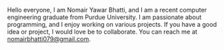 Hello everyone, 
I am Nomair Yawar Bhatti, and I am a recent computer engineering graduate from Purdue University. I am passionate about programming, and I enjoy working on various projects. If you have a good idea or project, I would love be to collaborate. You can reach me at nomairbhatti079@gmail.com.

<!---
bhattin82/bhattin82 is a ✨ special ✨ repository because its `README.md` (this file) appears on your GitHub profile.
You can click the Preview link to take a look at your changes.
--->
